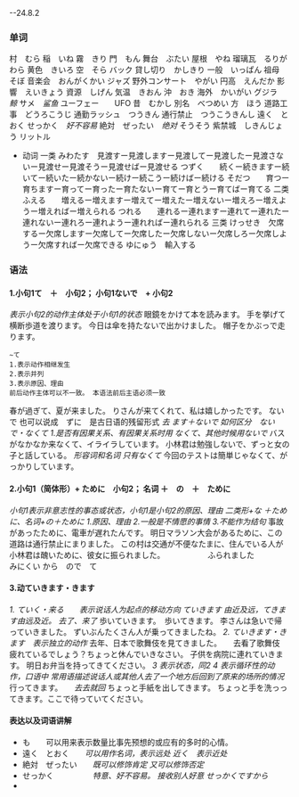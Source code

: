 --24.8.2
### 单词
村　むら
稲　いね
霧　きり
門　もん
舞台　ぶたい
屋根　やね
瑠璃瓦　るりがわら
黄色　きいろ
空　そら
バック
貸し切り　かしきり
一般　いっぱん
祖母　そぼ
音楽会　おんがくかい
ジャズ
野外コンサート　やがい
円高　えんだか
影響　えいきょう
資源　しげん
気温　きおん
沖　おき
海外　かいがい
グジラ　*鲸*
サメ　*鲨鱼*
ユーフェー　　UFO
昔　むかし
別名　べつめい
方　ほう
道路工事　どうろこうじ
通勤ラッシュ　つうきん
通行禁止　つうこうきんし
遠く　とおく
せっかく　*好不容易*
絶対　ぜったい　*绝对*
そうそう
紫禁城　しきんじょう
リットル
+ 动词
一类
みわたす　見渡すー見渡しますー見渡してー見渡したー見渡さないー見渡せー見渡そうー見渡せばー見渡せる
つずく　　続くー続きますー続いてー続いたー続かないー続けー続こうー続けばー続ける
そだつ　　育つー育ちますー育ってー育ったー育たないー育てー育とうー育てばー育てる
二类
ふえる　　増えるー増えますー増えてー増えたー増えないー増えろー増えようー増えればー増えられる
つれる　　連れるー連れますー連れてー連れたー連れないー連れろー連れようー連れればー連れられる
三类
けっせき　欠席するー欠席しますー欠席してー欠席したー欠席しないー欠席しろー欠席しようー欠席すればー欠席できる
ゆにゅう　輸入する
### 语法
#### 1.小句1て　＋　小句2； 小句1ないで　+   小句2
*表示小句2的动作主体处于小句1的状态*
眼鏡をかけて本を読みます。
手を挙げて横断歩道を渡ります。
今日は傘を持たないで出かけました。
帽子をかぶっで走ります。
```
~て
1.表示动作相继发生
2.表示并列
3.表示原因、理由
前后动作主体可以不一致。 本语法前后主语必须一致
```
春が過ぎて、夏が来ました。
りさんが来てくれて、私は嬉しかったです。
ないで 也可以说成　ずに　是古日语的残留形式
*去 ます＋ないで*
*如何区分　ないで・なくて
1.是否有因果关系、有因果关系时用 なくて、其他时候用ないで*
バスがなかなか来なくて、イライラしています。
小林君は勉強しないで、ずっと女の子と話している。
*形容词和名词 只有なくて*
今回のテストは簡単じゃなくて、がっかりしています。
#### 2.小句1（简体形）+ ために　小句2； 名词 ＋　の　＋　ために
*小句1表示非意志性的事态或状态，小句1是小句2的原因、理由*
*二类形+な ＋ために、名词+の＋ために*
*1.原因、理由
2.一般是不情愿的事情
3.不能作为结句*
事故があったために、電車が遅れたんです。
明日マラソン大会があるために、この道路は通行禁止にまりました。
この村は交通が不便なたまに、住んでいる人が
小林君は醜いために、彼女に振られました。　　　　　　ふられました　　　　　　　　みにくい
から　ので　て
#### 3.动ていきます・きます
*1. ていく・来る　　表示说话人为起点的移动方向
ていきます 由近及远，てきます由远及近。  去了、来了*
歩いていきます。　歩いてきます。
李さんは急いで帰っていきました。
ずいぶんたくさん人が乗ってきましたね。
*2. ていきます・きます　表示独立的动作*
去年、日本で歌舞伎を見てきました。　　去看了歌舞伎
疲れているでしょう？ちょっと休んでいきなさい。
子供を病院に連れていきます。
明日お弁当を持ってきてください。
*3 表示状态，同2*
*4 表示循环性的动作，口语中 常用语描述说话人或其他人去了一个地方后回到了原来的场所的情况*
行ってきます。　　*去去就回*
ちょっと手紙を出してきます。
ちょっと手を洗っってきます。ここで待っていてください。
#### 表达以及词语讲解
+ も　　可以用来表示数量比事先预想的或应有的多时的心情。
+ 遠く　とおく　　*可以用作名词，表示远处  近く　表示近处*
+ 絶対　ぜったい　　*既可以修饰肯定 又可以修饰否定*
+ せっかく　　　　　*特意、好不容易。  接收别人好意 せっかくですから*
+ 